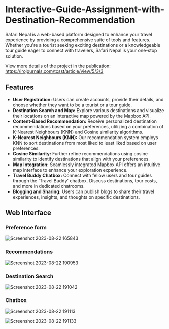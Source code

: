 # Interactive-Guide-Assignment-with-Destination-Recommendation

Safari Nepal is a web-based platform designed to enhance your travel experience by providing a comprehensive suite of tools and features. Whether you're a tourist seeking exciting destinations or a knowledgeable tour guide eager to connect with travelers, Safari Nepal is your one-stop solution.

View more details of the project in the publication:
https://irojournals.com/tcsst/article/view/5/3/3

## Features

- **User Registration:** Users can create accounts, provide their details, and choose whether they want to be a tourist or a tour guide.
- **Destination Search and Map:** Explore various destinations and visualize their locations on an interactive map powered by the Mapbox API.
- **Content-Based Recommendation:** Receive personalized destination recommendations based on your preferences, utilizing a combination of K-Nearest Neighbours (KNN) and Cosine similarity algorithms.
- **K-Nearest Neighbours (KNN):** Our recommendation system employs KNN to sort destinations from most liked to least liked based on user preferences.
- **Cosine Similarity:** Further refine recommendations using cosine similarity to identify destinations that align with your preferences.
- **Map Integration:** Seamlessly integrated Mapbox API offers an intuitive map interface to enhance your exploration experience.
- **Travel Buddy Chatbox:** Connect with fellow users and tour guides through the 'Travel Buddy' chatbox. Discuss destinations, tour costs, and more in dedicated chatrooms.
- **Blogging and Sharing:** Users can publish blogs to share their travel experiences, insights, and thoughts on specific destinations.


## Web Interface

### Preference form

![Screenshot 2023-08-22 165843](https://github.com/bbabina/Interactive-Guide-Assignment-with-Destination-Recommendation/assets/74191100/8a6ae437-253c-457f-94da-f64034db84bd)

  
### Recommendations


![Screenshot 2023-08-22 190953](https://github.com/bbabina/Interactive-Guide-Assignment-with-Destination-Recommendation/assets/74191100/62d6f137-5284-4dbb-8df4-d13fc0ebe37f)


### Destination Search

![Screenshot 2023-08-22 191042](https://github.com/bbabina/Interactive-Guide-Assignment-with-Destination-Recommendation/assets/74191100/69ef7865-d3a8-4b93-b64d-30ec9bed121f)


### Chatbox


![Screenshot 2023-08-22 191113](https://github.com/bbabina/Interactive-Guide-Assignment-with-Destination-Recommendation/assets/74191100/4e6c624a-8974-4398-8425-895e30c9e6ef)


![Screenshot 2023-08-22 191133](https://github.com/bbabina/Interactive-Guide-Assignment-with-Destination-Recommendation/assets/74191100/093cf14e-8097-42cc-83f7-5335df984c38)


